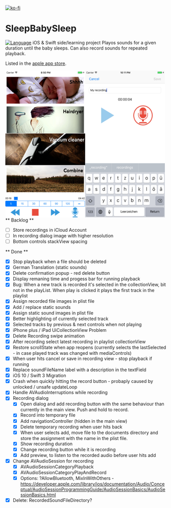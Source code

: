 [![ko-fi](https://www.ko-fi.com/img/donate_sm.png)](https://ko-fi.com/L3L1NX60)
# SleepBabySleep
[![Language](https://img.shields.io/badge/swift-4.2.0-orange.svg)](https://swift.org/)
iOS & Swift side/learning project
Playos sounds for a given duration until the baby sleeps. Can also record sounds for repeated playback.

Listed in the [apple app store](https://itunes.apple.com/us/app/baby-shhh...-play-record-sleep/id1155116600?ls=1&mt=8).

<img src="/screenshot_main.jpg" width=250 height=460 align="left"></img>
<img src="/Screenshot_recording.jpg" width=250 height=460 align="left"></img>

** Backlog **
- [ ] Store recordings in iCloud Account 
- [ ] In recording dialog image with higher resolution
- [ ] Bottom controls stackView spacing

** Done **
- [X] Stop playback when a file should be deleted
- [X] German Translation (static sounds)
- [X] Delete confirmation popup - red delete button
- [X] Display remaning time and progess bar for running playback
- [X] Bug: When a new track is recorded it's selected in the collectionView, bit not in the playList. When play is clicked it plays the first track in the playlist
- [X] Assign recorded file images in plist file
- [X] Add / replace static sounds
- [X] Assign static sound images in plist file
- [X] Better highlighting of currently selected track
- [X] Selected tracks by previous & next controls when not playing 
- [X] iPhone plus / iPad UiCollectionView Problem 
- [X] Delete Recording swipe animation 
- [X] After recording select latest recording in playlist collectionView
- [X] Restore scrollState when app reopens (currently selects the lastSelected - in case played track was changed with mediaControls)
- [X] When user hits cancel or save in recording view - stop playback if running
- [X] Replace soundFileName label with a description in the textField
- [X] iOS 10 / Swift 3 Migration
- [X] Crash when quickly hitting the record button - probaply caused by unlocked / unsafe updateLoop
- [X] Handle AVAudioInterruptions while recording
- [X] Recording dialog
	- [X] Open dialog and add recording button with the same behaviour than currently in the main view. Push and hold to record. 
	- [X] Record into temporary file 
	- [X] Add navigationController (hidden in the main view) 
	- [X] Delete temporary recording when user hits back 
	- [X] When user selects add, move file to the documents directory and store the assignment with the name in the plist file. 
	- [X] Show recording duration 
	- [X] Change recording button while it is recording 
	- [X] Add preview, to listen to the recorded audio before user hits add 
- [X] Change AVAudioSession for recording
	- [X] AVAudioSessionCategoryPlayback 
	 -[X] AVAudioSessionCategoryPlayAndRecord 
	- [X] Options: ?AllowBluetooth, MixInWithOthers - https://developer.apple.com/library/ios/documentation/Audio/Conceptual/AudioSessionProgrammingGuide/AudioSessionBasics/AudioSessionBasics.html
- [X] Delete: RecordedSoundFileDirectory? 

